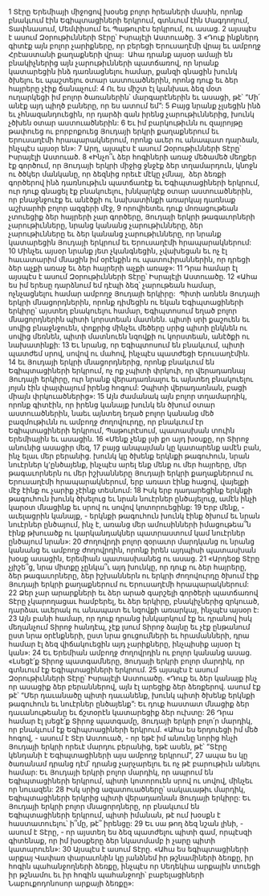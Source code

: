 1 Տէրը Երեմիայի միջոցով խօսեց բոլոր հրեաների մասին, որոնք բնակւում էին Եգիպտացիների երկրում, գտնւում էին Մագդողում, Տափնասում, Մեմփիսում եւ Պաթուրէս երկրում, ու ասաց. 2 այսպէս է ասում Զօրութիւնների Տէրը՝ Իսրայէլի Աստուածը.
3 «Դուք ինքներդ գիտէք այն բոլոր չարիքները, որ բերեցի Երուսաղէմի վրայ եւ ամբողջ Հրէաստանի քաղաքների վրայ:  Ահա դրանք այսօր ամայի են բնակիչներից այն չարութիւնների պատճառով, որ նրանք կատարեցին ինձ դառնացնելու համար, քանզի գնացին խունկ ծխելու եւ պաշտելու օտար աստուածներին, որոնց դուք եւ ձեր հայրերը չէիք ճանաչում: 4 Ու ես միշտ էլ կանխաւ ձեզ մօտ ուղարկեցի իմ բոլոր ծառաներին՝ մարգարէներին եւ ասացի, թէ՝ “Մի՛ անէք այդ պիղծ բաները, որ ես ատում եմ”: 5 Բայց նրանք չլսեցին ինձ եւ չհնազանդուեցին, որ դարձի գան իրենց չարութիւններից, խունկ չծխեն օտար աստուածներին: 6 Եւ իմ բարկութիւնն ու զայրոյթը թափուեց ու բորբոքուեց Յուդայի երկրի քաղաքներում եւ Երուսաղէմի հրապարակներում, որոնք աւեր ու անապատ դարձան, ինչպէս այսօր են»:
7 Արդ, այսպէս է ասում Զօրութիւնների Տէրը՝ Իսրայէլի Աստուած.
8 «Ինչո՞ւ ձեր հոգիների առաջ մեծամեծ մեղքեր էք գործում, որ Յուդայի երկրի միջից ջնջէք ձեր տղամարդուն, կնոջն ու ծծկեր մանկանը, որ ձեզնից որեւէ մէկը չմնայ,  ձեր ձեռքի գործերով ինձ դառնութիւն պատճառէք եւ Եգիպտացիների երկրում, ուր դուք գնացել էք բնակուելու, խնկարկէք օտար աստուածներին, որ բնաջնջուէք եւ անէծքի ու նախատինքի առարկայ դառնաք աշխարհի բոլոր ազգերի մէջ, 9 որովհետեւ դուք մոռացութեան չտուեցիք ձեր հայրերի չար գործերը, Յուդայի երկրի թագաւորների չարութիւնները, նրանց կանանց չարութիւնները, ձեր չարութիւնները եւ ձեր կանանց չարութիւնները, որ նրանք կատարեցին Յուդայի երկրում եւ Երուսաղէմի հրապարակներում: 10 Մինչեւ այսօր նրանք յետ չկանգնեցին, չվախեցան եւ ոչ էլ հաւատարիմ մնացին իմ օրէնքին ու պատուիրաններին, որ դրեցի ձեր աչքի առաջ եւ ձեր հայրերի աչքի առաջ»:
11 Դրա համար էլ այսպէս է ասում Զօրութիւնների Տէրը՝ Իսրայէլի Աստուածը.
12 «Ահա ես իմ երեսը դարձնում եմ դէպի ձեզ՝ չարութեան համար, ոչնչացնելու համար ամբողջ Յուդայի երկիրը:  Պիտի առնեն Յուդայի երկրի մնացորդներին, որոնք դիմեցին ու եկան Եգիպտացիների երկիրը՝ այստեղ բնակուելու համար, Եգիպտոսում եղած բոլոր մնացորդներին պիտի կորստեան մատնեն. պիտի սրի քաշուեն եւ սովից բնաջնջուեն, փոքրից մինչեւ մեծերը սրից պիտի ընկնեն ու սովից մեռնեն, պիտի մատնուեն նզովքի ու կորստեան, անէծքի ու նախատինքի: 13 Եւ նրանց, որ Եգիպտոսում են բնակւում, պիտի պատժեմ սրով, սովով ու մահով, ինչպէս պատժեցի Երուսաղէմին. 14 եւ Յուդայի երկրի մնացորդներից, որոնք բնակւում են Եգիպտացիների երկրում, ոչ ոք չպիտի փրկուի, որ վերադառնայ Յուդայի երկիրը, ուր նրանք վերադառնալու եւ այնտեղ բնակուելու յոյսն էին փայփայում իրենց հոգում: Չպիտի վերադառնան, բացի միայն փրկուածներից»:
15 Այն ժամանակ այն բոլոր տղամարդիկ, որոնք գիտէին, որ իրենց կանայք խունկ են ծխում օտար աստուածներին, նաեւ այնտեղ եղած բոլոր կանանց մեծ բազմութիւնն ու ամբողջ ժողովուրդը, որ բնակւում էր Եգիպտացիների երկրում, Պաթուրէսում, պատասխան տուին Երեմիային եւ ասացին. 16 «Մենք չենք լսի քո այդ խօսքը, որ Տիրոջ անունից ասացիր մեզ, 17 բայց անպայման կը կատարենք ամէն բան, ինչ ելաւ մեր բերանից. խունկ կը ծխենք երկնքի թագուհուն, նրան նուէրներ կ՚ընծայենք, ինչպէս արել ենք մենք ու մեր հայրերը, մեր թագաւորներն ու մեր իշխանները Յուդայի երկրի քաղաքներում ու Երուսաղէմի հրապարակներում, երբ առատ էինք հացով, վայելքի մէջ էինք ու չարիք չէինք տեսնում: 18 Իսկ երբ դադարեցինք երկնքի թագուհուն խունկ ծխելուց եւ նրան նուէրներ ընծայելուց, ամէն ինչի կարօտ մնացինք եւ սրով ու սովով կոտորուեցինք: 19 Երբ մենք, - աւելացրին կանայք, - երկնքի թագուհուն խունկ էինք ծխում եւ նրան նուէրներ ընծայում, ինչ է, առանց մեր ամուսինների իմացութեա՞ն էինք թխուածք ու կարկանդակներ պատրաստում կամ նուէրներ ընծայում նրան»:
20 Ժողովրդի բոլոր զօրաւոր մարդկանց ու նրանց կանանց եւ ամբողջ ժողովրդին, որոնք իրեն այդպիսի պատասխան խօսք ասացին, Երեմիան պատասխանեց ու ասաց.
21 «Արդեօք Տէրը չյիշե՞ց, նրա միտքը չընկա՞ւ այդ խունկը, որ դուք ու ձեր հայրերը, ձեր թագաւորները, ձեր իշխաններն ու երկրի ժողովուրդը ծխում էիք Յուդայի երկրի քաղաքներում ու Երուսաղէմի հրապարակներում: 22 Ձեր չար արարքների եւ ձեր արած գարշելի գործերի պատճառով Տէրը չկարողացաւ համբերել, եւ ձեր երկիրը, բնակիչներից զրկուած, դարձաւ աւերակ ու անապատ եւ նզովքի առարկայ, ինչպէս այսօր է: 23 Այն բանի համար, որ դուք դրանց խնկարկում էք եւ դրանով իսկ մեղանչում Տիրոջ հանդէպ, չէք լսում Տիրոջ ձայնը եւ չէք ընթանում ըստ նրա օրէնքների, ըստ նրա ցուցումների եւ հրամանների, դրա համար էլ ձեզ վիճակուեցին այդ չարիքները, ինչպիսիք այսօր էլ կան»:
24 Եւ Երեմիան ամբողջ ժողովրդին ու բոլոր կանանց ասաց. «Լսեցէ՛ք Տիրոջ պատգամները, Յուդայի երկրի բոլոր մարդիկ, որ գտնւում էք Եգիպտացիների երկրում. 25 այսպէս է ասում Զօրութիւնների Տէրը՝ Իսրայէլի Աստուածը. «Դուք եւ ձեր կանայք ինչ որ ասացիք ձեր բերաններով, այն էլ արեցիք ձեր ձեռքերով. ասում էք թէ՝ “Մեր դաւանածը պիտի դաւանենք, խունկ պիտի ծխենք երկնքի թագուհուն եւ նուէրներ ընծայենք”: Եւ դուք հաստատ մնացիք ձեր դաւանութեանը եւ ճշտօրէն կատարեցիք ձեր ուխտը: 26 Դրա համար էլ լսեցէ՛ք Տիրոջ պատգամը, Յուդայի երկրի բոլո՛ր մարդիկ, որ բնակւում էք Եգիպտացիների երկրում. «Ահա ես երդուեցի իմ մեծ հոգով, - ասում է Տէր Աստուած, - որ եթէ իմ անունը նորից հնչի Յուդայի երկրի որեւէ մարդու բերանից, եթէ ասեն, թէ՝ “Տէրը կենդանի է Եգիպտացիների այս ամբողջ երկրում”, 27 ապա ես կը ծառանամ դրանց դէմ՝ դրանց չարչարելու եւ ոչ թէ բարութիւն անելու համար: Եւ Յուդայի երկրի բոլոր մարդիկ, որ ապրում են Եգիպտացիների երկրում, պիտի կոտորուեն սրով ու սովով, մինչեւ որ նուազեն: 28 Իսկ սրից ազատուածները՝ սակաւաթիւ մարդիկ, Եգիպտացիների երկրից պիտի վերադառնան Յուդայի երկիրը: Եւ Յուդայի երկրի բոլոր մնացորդները, որ բնակւում են Եգիպտացիների երկրում, պիտի իմանան, թէ ում խօսքն է հաստատուելու՝ ի՞մը, թէ՞ իրենցը: 29 Եւ սա թող ձեզ նշան լինի, - ասում է Տէրը, - որ այստեղ ես ձեզ պատժելու պիտի գամ, որպէսզի գիտենաք, որ իմ խօսքերը ձեր նկատմամբ ի չարը պիտի կատարուեն»: 30 Այսպէս է ասում Տէրը. «Ահա ես եգիպտացիների արքայ Վափառ փարաւոնին կը յանձնեմ իր թշնամիների ձեռքը, իր հոգին պահանջողների ձեռքը, ինչպէս որ Սեդեկիա արքային տուեցի իր թշնամու եւ իր հոգին պահանջողի՝ բաբելացիների Նաբուքոդոնոսոր արքայի ձեռքը»:
